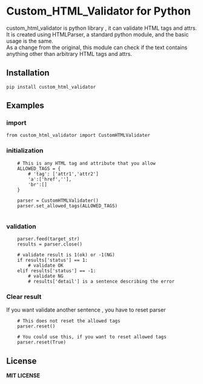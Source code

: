 # Custom_HTML_Validator for Python

custom_html_validator is python library , it can validate HTML tags and attrs.
It is created using HTMLParser, a standard python module, and the basic usage is the same.  
As a change from the original, this module can check if the text contains anything other than arbitrary HTML tags and attrs.  

## Installation
```
pip install custom_html_validator
```

## Examples
### import
```
from custom_html_validator import CustomHTMLValidater
```

### initialization
```
    # This is any HTML tag and attribute that you allow
    ALLOWED_TAGS = {
        # 'tag': ['attr1','attr2']
        'a':['href',''],
        'br':[]
    }
    
    parser = CustomHTMLValidater()
    parser.set_allowed_tags(ALLOWED_TAGS)
    
```

### validation
```
    parser.feed(target_str)
    results = parser.close()
    
    # validate result is 1(ok) or -1(NG)
    if results['status'] == 1:
        # validate OK
    elif results['status'] == -1:
        # validate NG
        # results['detail'] is a sentence describing the error
```

### Clear result
If you want validate another sentence , you have to reset parser
```
    # This does not reset the allowed tags
    parser.reset()

    # You could use this, if you want to reset allowed tags
    parser.reset(True)
```

## License
**MIT LICENSE**
